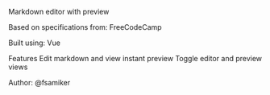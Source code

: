 Markdown editor with preview

Based on specifications from: FreeCodeCamp

Built using: Vue

Features
Edit markdown and view instant preview
Toggle editor and preview views

Author: @fsamiker
